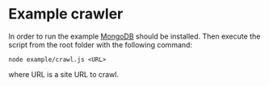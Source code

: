 # Example crawler

In order to run the example [MongoDB](https://docs.mongodb.com/manual/installation/) should be installed. Then execute the script from the root folder with the following command:

```
node example/crawl.js <URL>
```

where URL is a site URL to crawl.
